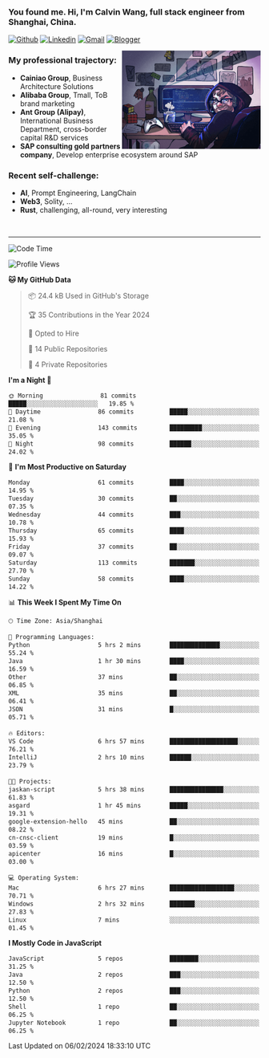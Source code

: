 <!-- Greeting -->
### You found me. Hi, I'm Calvin Wang, full stack engineer from Shanghai, China.

[![Github](https://img.shields.io/badge/-Github-000?style=flat&logo=Github&logoColor=white)](https://github.com/wangjunneil)
[![Linkedin](https://img.shields.io/badge/-LinkedIn-blue?style=flat&logo=Linkedin&logoColor=white)](https://www.linkedin.com/in/wangjunneil/)
[![Gmail](https://img.shields.io/badge/-Gmail-c14438?style=flat&logo=Gmail&logoColor=white)](mailto:wangjunneil@gmail.com)
[![Blogger](https://img.shields.io/badge/-Blogger-gray?style=flat&logo=Blogger&logoColor=white)](https://www.wangjun.dev)

<!--Introduction -->

<img align="right" alt="img" src="https://raw.githubusercontent.com/wangjunneil/wangjunneil/main/imgs/cover_image.png" width="55%" height="auto" />

### My professional trajectory: 
- **Cainiao Group**, Business Architecture Solutions
- **Alibaba Group**, Tmall, ToB brand marketing
- **Ant Group (Alipay)**, International Business Department, cross-border capital R&D services
- **SAP consulting gold partners company**, Develop enterprise ecosystem around SAP
### Recent self-challenge:
- **AI**, Prompt Engineering, LangChain
- **Web3**, Solity, ...
- **Rust**, challenging, all-round, very interesting

<br/>

---
<!-- Your badges -->

<!--START_SECTION:waka-->
![Code Time](http://img.shields.io/badge/Code%20Time-108%20hrs%2026%20mins-blue)

![Profile Views](http://img.shields.io/badge/Profile%20Views-0-blue)

**🐱 My GitHub Data** 

> 📦 24.4 kB Used in GitHub's Storage 
 > 
> 🏆 35 Contributions in the Year 2024
 > 
> 💼 Opted to Hire
 > 
> 📜 14 Public Repositories 
 > 
> 🔑 4 Private Repositories 
 > 
**I'm a Night 🦉** 

```text
🌞 Morning                81 commits          █████░░░░░░░░░░░░░░░░░░░░   19.85 % 
🌆 Daytime                86 commits          █████░░░░░░░░░░░░░░░░░░░░   21.08 % 
🌃 Evening                143 commits         █████████░░░░░░░░░░░░░░░░   35.05 % 
🌙 Night                  98 commits          ██████░░░░░░░░░░░░░░░░░░░   24.02 % 
```
📅 **I'm Most Productive on Saturday** 

```text
Monday                   61 commits          ████░░░░░░░░░░░░░░░░░░░░░   14.95 % 
Tuesday                  30 commits          ██░░░░░░░░░░░░░░░░░░░░░░░   07.35 % 
Wednesday                44 commits          ███░░░░░░░░░░░░░░░░░░░░░░   10.78 % 
Thursday                 65 commits          ████░░░░░░░░░░░░░░░░░░░░░   15.93 % 
Friday                   37 commits          ██░░░░░░░░░░░░░░░░░░░░░░░   09.07 % 
Saturday                 113 commits         ███████░░░░░░░░░░░░░░░░░░   27.70 % 
Sunday                   58 commits          ████░░░░░░░░░░░░░░░░░░░░░   14.22 % 
```


📊 **This Week I Spent My Time On** 

```text
🕑︎ Time Zone: Asia/Shanghai

💬 Programming Languages: 
Python                   5 hrs 2 mins        ██████████████░░░░░░░░░░░   55.24 % 
Java                     1 hr 30 mins        ████░░░░░░░░░░░░░░░░░░░░░   16.59 % 
Other                    37 mins             ██░░░░░░░░░░░░░░░░░░░░░░░   06.85 % 
XML                      35 mins             ██░░░░░░░░░░░░░░░░░░░░░░░   06.41 % 
JSON                     31 mins             █░░░░░░░░░░░░░░░░░░░░░░░░   05.71 % 

🔥 Editors: 
VS Code                  6 hrs 57 mins       ███████████████████░░░░░░   76.21 % 
IntelliJ                 2 hrs 10 mins       ██████░░░░░░░░░░░░░░░░░░░   23.79 % 

🐱‍💻 Projects: 
jaskan-script            5 hrs 38 mins       ███████████████░░░░░░░░░░   61.83 % 
asgard                   1 hr 45 mins        █████░░░░░░░░░░░░░░░░░░░░   19.31 % 
google-extension-hello   45 mins             ██░░░░░░░░░░░░░░░░░░░░░░░   08.22 % 
cn-cnsc-client           19 mins             █░░░░░░░░░░░░░░░░░░░░░░░░   03.59 % 
apicenter                16 mins             █░░░░░░░░░░░░░░░░░░░░░░░░   03.00 % 

💻 Operating System: 
Mac                      6 hrs 27 mins       ██████████████████░░░░░░░   70.71 % 
Windows                  2 hrs 32 mins       ███████░░░░░░░░░░░░░░░░░░   27.83 % 
Linux                    7 mins              ░░░░░░░░░░░░░░░░░░░░░░░░░   01.45 % 
```

**I Mostly Code in JavaScript** 

```text
JavaScript               5 repos             ████████░░░░░░░░░░░░░░░░░   31.25 % 
Java                     2 repos             ███░░░░░░░░░░░░░░░░░░░░░░   12.50 % 
Python                   2 repos             ███░░░░░░░░░░░░░░░░░░░░░░   12.50 % 
Shell                    1 repo              ██░░░░░░░░░░░░░░░░░░░░░░░   06.25 % 
Jupyter Notebook         1 repo              ██░░░░░░░░░░░░░░░░░░░░░░░   06.25 % 
```




 Last Updated on 06/02/2024 18:33:10 UTC
<!--END_SECTION:waka-->
